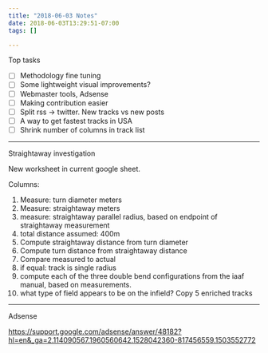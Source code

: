 ```yaml
---
title: "2018-06-03 Notes"
date: 2018-06-03T13:29:51-07:00
tags: []

---
```


<!--more-->
Top tasks

- [ ] Methodology fine tuning
- [ ] Some lightweight visual improvements?
- [ ] Webmaster tools, Adsense
- [ ] Making contribution easier
- [ ] Split rss -> twitter. New tracks vs new posts
- [ ] A way to get fastest tracks in USA
- [ ] Shrink number of columns in track list

---


Straightaway investigation

New worksheet in current google sheet.

Columns:

1. Measure: turn diameter meters
2. Measure: straightaway meters
3. measure: straightaway parallel radius, based on endpoint of straightaway measurement
4. total distance assumed: 400m
5. Compute straightaway distance from turn diameter
6. Compute turn distance from straightaway distance
7. Compare measured to actual
8. if equal: track is single radius
9. compute each of the three double bend configurations from the iaaf manual, based on measurements.
10. what type of field appears to be on the infield?
Copy 5 enriched tracks

---

Adsense

https://support.google.com/adsense/answer/48182?hl=en&_ga=2.114090567.1960560642.1528042360-817456559.1503552772
